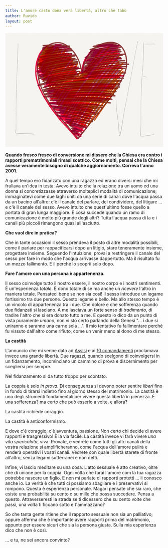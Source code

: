 ```yaml
---
title: L'amore casto dona vera libertà, altro che tabù
author: Ruvido
layout: post
---
```


![](/img/posts/love.jpg)

<strong>
<!-- INIZIO -->
Quando fresco fresco di conversione mi dissero che la Chiesa era contro i rapporti prematrimoniali rimasi scettico. Come molti, pensai che la Chiesa avesse veramente bisogno di qualche aggiornamento. Correva l'anno 2001.
<!-- FINE -->
</strong>

A quel tempo ero fidanzato con una ragazza ed erano diversi mesi che mi frullava un'idea in testa. Avevo intuito che la relazione tra un uomo ed una donna si concretizzasse attraverso molteplici modalità di comunicazione; immaginatevi come due laghi uniti da una serie di canali dove l'acqua passa da un bacino all'altro: c'è il canale del parlare, del condividere, del litigare ... e c'è il canale del sesso. Avevo intuito che quest'ultimo fosse quello a portata di gran lunga maggiore. E cosa succede quando un ramo di comunicazione è molto più grande degli altri? Tutta l'acqua passa di la e i canali più piccoli rimangono quasi all'asciutto. 

**Che vuol dire in pratica?**

Che in tante occasioni il sesso prendeva il posto di altre modalità possibili, come il parlare per rappacificarsi dopo un litigio, stare teneramente insieme, progettare insieme. Seguendo l'intuizione, provai a restringere il canale del sesso per fare in modo che l'acqua arrivasse dappertutto. Ma il risultato fu un mezzo fallimento. E il perché lo scoprii solo dopo.

**Fare l'amore con una persona è appartenenza.**

Il sesso coinvolge tutto il nostro essere, il nostro corpo e i nostri sentimenti. È un'esperienza *totale*. È dono totale di se ma anche un *ricevere* l'altro in maniera totale. Pensateci bene se non sia così! Il sesso introduce un legame fortissimo tra due persone. Questo legame è bello. Ma allo stesso tempo è un vincolo di appartenenza tra i due. Che dolore e che sofferenza quando due fidanzati si lasciano. A me lasciava un forte senso di *tradimento*, di tradire l'altro che si era donato tutto a me. E questo lo dico da un punto di vista puramente *umano*, non vi sto certo parlando della Genesi "... i due si uniranno e saranno una carne sola ...". Il mio tentativo fu fallimentare perché fu vissuto dall'altro come rifiuto, come un venir meno al dono di me stesso.

**La castità**

L'annuncio che mi venne dato ad [Assisi](http://www.assisiofm.it/corsi-e-iniziative-sog-43-1.html) e ai [10 comandamenti](http://lapartemigliore.org/site/index.php/iniziative/2012-03-28-16-06-45) proclamava invece una grande libertà. Due ragazzi, quando scelgono di coinvolgersi in un fidanzamento, incominciano un cammino di prova e discernimento per scegliersi per sempre. 

Nel fidanzamento si da tutto troppo per scontato. 

La coppia è solo *in prova*. Di conseguenza si devono poter sentire *liberi* fino in fondo di tirarsi indietro fino al giorno stesso del matrimonio. La castità è uno degli strumenti fondamentali per vivere questa libertà in pienezza. È una sofferenza? ma certo che può esserlo a volte, e allora? 

La castità richiede coraggio. 

La castità è anticonformismo.

E dove c'è coraggio, c'è avventura, passione. Non certo chi decide di avere rapporti è trasgressivo! È la via facile. La castità invece vi farà vivere *una vita spericolata*, viva. Provate, e vedrete come tutti gli altri canali della vostra relazione si amplificheranno, come l'acqua dell'amore pulirà e renderà operativi i vostri canali. Vedrete con quale libertà starete di fronte all'altro, senza legami sotterranei e non detti. 

Infine, vi lascio meditare su una cosa. L'atto sessuale è atto creativo, oltre che di unione per la coppia. Ogni volta che farai l'amore com la tua ragazza potrebbe nascere un figlio. E non mi parlate di rapporti protetti ... li conosco anche io. La verità è che tutti ci possiamo sbagliare e i preservativi si rompono. Questa è esperienza personale. Magari pensate che sia raro, che esiste una probabilità su cento o su mille che possa succedere. Pensa a questo. Attraverseresti la strada se ti dicessero che su cento volte che passi, una volta ti ficcano sotto e t'ammazzano?

So che tanta gente ritiene che il rapporto sessuale non sia un palliativo; oppure afferma che è importante avere rapporti prima del matrimonio, appunto per essere sicuri che sia la persona giusta. Sulla mia esperienza dico che non è così.

... e tu, ne sei ancora convinto? 
